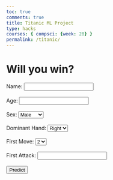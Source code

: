 ```yaml
---
toc: true
comments: true
title: Titanic ML Project
type: hacks
courses: { compsci: {week: 28} }
permalink: /titanic/
---
```


<html>
    <head>
        <title>Whats your chance of winning in tbft?</title>
    </head>
    <body>
        <div class="container">
            <h1>Will you win?</h1>
            <form id="titanicForm"  >
                <label for="name">Name:</label>
                <input type="text" id="name" name="name"><br><br>
                 <label for="age">Age:</label>
                <input type="number" id="age" name="age"><br><br>
                <label for="sex">Sex:</label>
                <select id="sex" name="sex">
                    <option value="male">Male</option>
                    <option value="female">Female</option>
                </select><br><br>
                   <label for="dhand">Dominant Hand:</label>
                <select id="dhand" name="dhand">
                    <option value="right">Right</option>
                    <option value="left">Left</option>
                </select><br><br>
                   <label for="fmove">First Move:</label>
                <select id="fmove" name="fmove">
                    <option value="two">2</option>
                    <option value="three">3</option>
                </select><br><br>
                     <label for="fattack">First Attack:</label>
                <input type="text" id="fattack" name="fattack"><br><br>
                <button type="submit" class="btn btn-primary">Predict</button>
            </form>
            <div id="result"></div>
        </div>
        <script>
            // uri variable and options object are obtained from config.js
        //    import { uri, options } from '{{site.baseurl}}/assets/js/api/config.js';
            // Get the modal
            document.getElementById('titanicForm').addEventListener('submit', function(event) {
                event.preventDefault();
                const form = event.target;
                var formData = {
                    'name': document.getElementById('name').value,
                    'age': parseInt(document.getElementById('age').value),
                    'sex': document.getElementById('sex').value,
                    'dhand': document.getElementById('dhand').value,
                    'fmove': parseInt(document.getElementById('fmove').value),
                    'fattack': parseInt(document.getElementById('fattack').value),
                };
            const url = 'http://127.0.0.1:8086/api/titanic/';
                // Change options according to Authentication requirements
            const authOptions = {
                method: 'POST', // Override the method property
                mode: 'cors', // no-cors, *cors, same-origin
                cache: 'default', // *default, no-cache, reload, force-cache, only-if-cached
                credentials: 'include', // include, same-origin, omit
                headers: {
                'Content-Type': 'application/json',
                },
                body:  JSON.stringify(formData),
            };
                fetch(url, authOptions)
                .then(response => response.json())
                .then(data => {
                        // Create a text node with the death probability
                    // var textNode = document.createTextNode("Here's your chance of death: " + data.death_probability);
                    // // Clear any existing content in the result div
                    // document.getElementById('result').innerHTML = '';
                    // // Append the text node to the result div
                    // document.getElementById('result').appendChild(textNode);
                    // // Predict and Display Prediction result
                    // // var probability = (data * 100).toFixed(2) + '%'
                    // document.getElementById('result').innerHTML = "Here's your chance of death: " + data.death_probability;
                    document.getElementById('result').innerHTML = 'Your Chance of Dying is = '+ data.death_probability;
                })
                .catch(error => {
                    console.error('Error:', error);
                });
            });
        </script>
    </body>
</html>